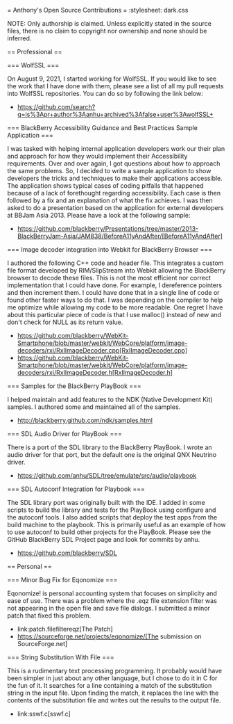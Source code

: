 = Anthony's Open Source Contributions =
:stylesheet: dark.css

NOTE: Only authorship is claimed.  Unless explicitly stated in the source files, there is no claim to copyright nor ownership and none should be inferred. 

== Professional ==

=== WolfSSL ===

On August 9, 2021, I started working for WolfSSL. If you would like to see the work that I have done
with them, please see a list of all my pull requests into WolfSSL repositories. You can do
so by following the link below:

* https://github.com/search?q=is%3Apr+author%3Aanhu+archived%3Afalse+user%3AwolfSSL+

=== BlackBerry Accessibility Guidance and Best Practices Sample Application ===

I was tasked with helping internal application developers work our their plan and approach for how they would implement their Accessibility requirements.  Over and over again, I got questions about how to approach the same problems.  So, I decided to write a sample application to show developers the tricks and techniques to make their applications accessible.   The application shows typical cases of coding pitfalls that happened because of a lack of forethought regarding accessibility.  Each case is then followed by a fix and an explanation of what the fix achieves.  I was then asked to do a presentation based on the application for external developers at BBJam Asia 2013.  Please have a look at the following sample:

* https://github.com/blackberry/Presentations/tree/master/2013-BlackBerryJam-Asia/JAM838/BeforeA11yAndAfter/[BeforeA11yAndAfter]

=== Image decoder integration into Webkit for BlackBerry Browser ===

I authored the following C++ code and header file.  This integrates a custom file format developed by RIM/SlipStream into Webkit allowing the BlackBerry browser to decode these files.  This is not the most efficient nor correct implementation that I could have done.  For example, I dereference pointers and then increment them.  I could have done that in a single line of code or found other faster ways to do that.  I was depending on the compiler to help me optimize while allowing my code to be more readable. One regret I have about this particular piece of code is that I use malloc() instead of new and don't check for NULL as its return value.  

* https://github.com/blackberry/WebKit-Smartphone/blob/master/webkit/WebCore/platform/image-decoders/rxi/RxIImageDecoder.cpp[RxIImageDecoder.cpp]
* https://github.com/blackberry/WebKit-Smartphone/blob/master/webkit/WebCore/platform/image-decoders/rxi/RxIImageDecoder.h[RxIImageDecoder.h]

=== Samples for the BlackBerry PlayBook ===

I helped maintain and add features to the NDK (Native Development Kit) samples. 
I authored some and maintained all of the samples.

* http://blackberry.github.com/ndk/samples.html

=== SDL Audio Driver for PlayBook ===

There is a port of the SDL library to the BlackBerry PlayBook.  I wrote an audio driver for that port, but the default one is the original QNX Neutrino driver. 
 
* https://github.com/anhu/SDL/tree/emulate/src/audio/playbook

=== SDL Autoconf Integration for Playbook ===

The SDL library port was originally built with the IDE.  I added in some scripts to build the library and tests for the PlayBook using configure and the autoconf tools.  I also added scripts that deploy the test apps from the build machine to the playbook.  This is primarily useful as an example of how to use autoconf to build other projects for the PlayBook. Please see the GitHub BlackBerry SDL Project page and look for commits by anhu. 

* https://github.com/blackberry/SDL

== Personal ==

=== Minor Bug Fix for Eqonomize ===

Eqonomize! is personal accounting system that focuses on simplicity and ease of use.  There was a problem where the .eqz file extension filter was not appearing in the open file and save file dialogs.  I submitted a minor patch that fixed this problem. 

* link:patch.filefiltereqz[The Patch]
* https://sourceforge.net/projects/eqonomize/[The submission on SourceForge.net]

=== String Substitution With File ===

This is a rudimentary text processing programming.  It probably would have been simpler in just about any other language, but I chose to do it in C for the fun of it.  It searches for a line containing a match of the substitution string in the input file.  Upon finding the match, it replaces the line with the contents of the substitution file and writes out the results to the output file.

* link:sswf.c[sswf.c]

